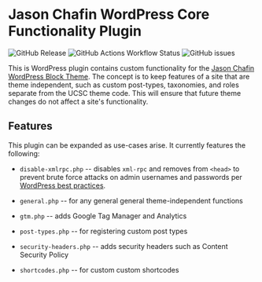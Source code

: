 # Jason Chafin WordPress Core Functionality Plugin

![GitHub Release](https://img.shields.io/github/v/release/Herm71/jc-core-functionality?display_name=release&logo=github&labelColor=%23362422&color=%23B95B09) ![GitHub Actions Workflow Status](https://img.shields.io/github/actions/workflow/status/Herm71/jc-core-functionality/release.yml?style=flat&logo=github&labelColor=%23362422&color=%23B95B09) ![GitHub issues](https://img.shields.io/github/issues/Herm71/jc-core-functionality?logo=github&labelColor=%23362422&color=%23B95B09)

This is WordPress plugin contains custom functionality for the [Jason Chafin](https://ruthchafininteriordesign.com) [WordPress Block Theme](https://github.com/Herm71/rcid-block-theme). The concept is to keep features of a site that are theme independent, such as custom post-types, taxonomies, and roles separate from the UCSC theme code. This will ensure that future theme changes do not affect a site's functionality.

## Features

This plugin can be expanded as use-cases arise. It currently features the following:

* `disable-xmlrpc.php` -- disables `xml-rpc` and removes from `<head>` to prevent brute force attacks on admin usernames and passwords per [WordPress best practices](https://pantheon.io/docs/wordpress-best-practices#avoid-xml-rpc-attacks).

* `general.php` -- for any general general theme-independent functions

* `gtm.php` -- adds Google Tag Manager and Analytics

* `post-types.php` -- for registering custom post types

* `security-headers.php` -- adds security headers such as Content Security Policy

* `shortcodes.php` -- for custom custom shortcodes
